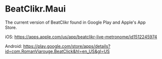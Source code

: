 # BeatClikr.Maui
The current version of BeatClikr found in Google Play and Apple's App Store. 

iOS: https://apps.apple.com/us/app/beatclikr-live-metronome/id1512245974

Android: https://play.google.com/store/apps/details?id=com.RomanViarouge.BeatClick&hl=en_US&gl=US
